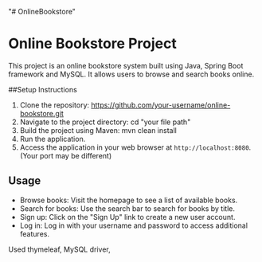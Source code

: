 "# OnlineBookstore" 

# Online Bookstore Project

This project is an online bookstore system built using Java, Spring Boot framework and MySQL. It allows users to browse and search books online.

##Setup Instructions

1. Clone the repository: https://github.com/your-username/online-bookstore.git
2. Navigate to the project directory: cd "your file path"
3. Build the project using Maven: mvn clean install
4. Run the application.
5. Access the application in your web browser at `http://localhost:8080`. (Your port may be different)

## Usage

- Browse books: Visit the homepage to see a list of available books.
- Search for books: Use the search bar to search for books by title.
- Sign up: Click on the "Sign Up" link to create a new user account.
- Log in: Log in with your username and password to access additional features.


Used thymeleaf, MySQL driver, 
